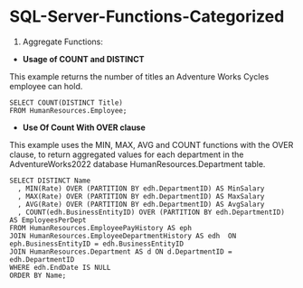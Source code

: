 # SQL-Server-Functions-Categorized

1. Aggregate Functions: 

- **Usage of COUNT and DISTINCT**

This example returns the number of titles an Adventure Works Cycles employee can hold.

    SELECT COUNT(DISTINCT Title)
    FROM HumanResources.Employee;
    
- **Use Of Count With OVER clause**

This example uses the MIN, MAX, AVG and COUNT functions with the OVER clause, to return aggregated values for each department in the AdventureWorks2022 database HumanResources.Department table.

    SELECT DISTINCT Name
      , MIN(Rate) OVER (PARTITION BY edh.DepartmentID) AS MinSalary
      , MAX(Rate) OVER (PARTITION BY edh.DepartmentID) AS MaxSalary
      , AVG(Rate) OVER (PARTITION BY edh.DepartmentID) AS AvgSalary
      , COUNT(edh.BusinessEntityID) OVER (PARTITION BY edh.DepartmentID) AS EmployeesPerDept
    FROM HumanResources.EmployeePayHistory AS eph
    JOIN HumanResources.EmployeeDepartmentHistory AS edh  ON eph.BusinessEntityID = edh.BusinessEntityID
    JOIN HumanResources.Department AS d ON d.DepartmentID = edh.DepartmentID
    WHERE edh.EndDate IS NULL
    ORDER BY Name;

  
